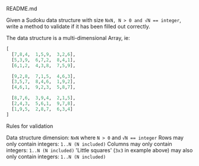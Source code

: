 README.md

Given a Sudoku data structure with size `NxN, N > 0 and √N == integer`,
write a method to validate if it has been filled out correctly.

The data structure is a multi-dimensional Array, ie:

```python
[
  [7,8,4,  1,5,9,  3,2,6],
  [5,3,9,  6,7,2,  8,4,1],
  [6,1,2,  4,3,8,  7,5,9],

  [9,2,8,  7,1,5,  4,6,3],
  [3,5,7,  8,4,6,  1,9,2],
  [4,6,1,  9,2,3,  5,8,7],

  [8,7,6,  3,9,4,  2,1,5],
  [2,4,3,  5,6,1,  9,7,8],
  [1,9,5,  2,8,7,  6,3,4]
]
```

Rules for validation

Data structure dimension: `NxN` where `N > 0` and `√N == integer`
Rows may only contain integers: `1..N (N included)`
Columns may only contain integers: `1..N (N included)`
'Little squares' (`3x3` in example above) may also only contain integers: `1..N (N included)`